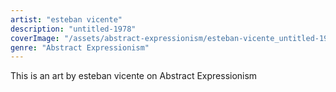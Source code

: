 ```yaml
---
artist: "esteban vicente"
description: "untitled-1978"
coverImage: "/assets/abstract-expressionism/esteban-vicente_untitled-1978.jpg"
genre: "Abstract Expressionism"
---
```

This is an art by esteban vicente on Abstract Expressionism

